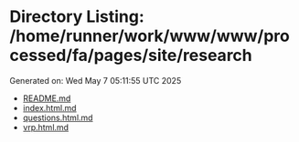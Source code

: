 # Directory Listing: /home/runner/work/www/www/processed/fa/pages/site/research
Generated on: Wed May  7 05:11:55 UTC 2025

- [README.md](README.md)
- [index.html.md](index.html.md)
- [questions.html.md](questions.html.md)
- [vrp.html.md](vrp.html.md)
